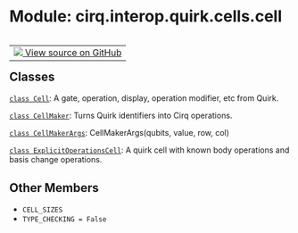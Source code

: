 <div itemscope itemtype="http://developers.google.com/ReferenceObject">
<meta itemprop="name" content="cirq.interop.quirk.cells.cell" />
<meta itemprop="path" content="Stable" />
<meta itemprop="property" content="CELL_SIZES"/>
<meta itemprop="property" content="TYPE_CHECKING"/>
</div>

# Module: cirq.interop.quirk.cells.cell

<!-- Insert buttons and diff -->

<table class="tfo-notebook-buttons tfo-api" align="left">

<td>
  <a target="_blank" href="https://github.com/quantumlib/cirq/tree/master/cirq/interop/quirk/cells/cell.py">
    <img src="https://www.tensorflow.org/images/GitHub-Mark-32px.png" />
    View source on GitHub
  </a>
</td>
</table>







## Classes

[`class Cell`](../../../../cirq/interop/quirk/cells/Cell.md): A gate, operation, display, operation modifier, etc from Quirk.

[`class CellMaker`](../../../../cirq/interop/quirk/cells/CellMaker.md): Turns Quirk identifiers into Cirq operations.

[`class CellMakerArgs`](../../../../cirq/interop/quirk/cells/CellMakerArgs.md): CellMakerArgs(qubits, value, row, col)

[`class ExplicitOperationsCell`](../../../../cirq/interop/quirk/cells/ExplicitOperationsCell.md): A quirk cell with known body operations and basis change operations.

## Other Members

* `CELL_SIZES` <a id="CELL_SIZES"></a>
* `TYPE_CHECKING = False` <a id="TYPE_CHECKING"></a>
